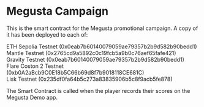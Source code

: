 # Megusta Campaign
This is the smart contract for the Megusta promotional campaign. A copy of it has been deployed to each of:

ETH Sepolia Testnet  (0x0eab7b60140079059ae79357b2b9d582b90bedd1)  
Mantle Testnet  (0x2765cd9a5892c0c19fcb5a9b0c76aef65fafe421)  
Gravity Testnet  (0x0eab7b60140079059ae79357b2b9d582b90bedd1)  
Flare Coston 2 Testnet (0xb0A2aBcb9C0E18b5C66b69d8f7b9018118CE681C)    
Lisk Testnet  (0x235df0fa64b5c273a83835906b5c8f9acb5fe878)   

The Smart Contract is called when the player records their scores on the Megusta Demo app. 

